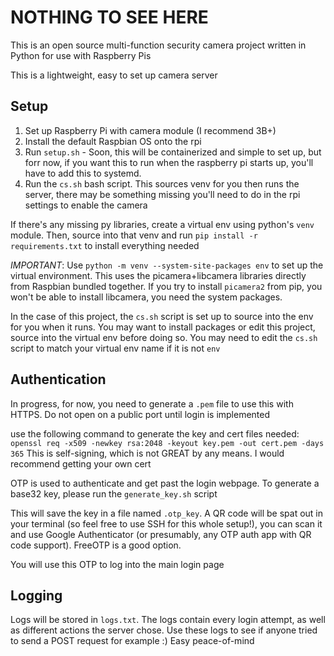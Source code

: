 # NOTHING TO SEE HERE

This is an open source multi-function security camera project written in Python for use with Raspberry Pis

This is a lightweight, easy to set up camera server

## Setup

1. Set up Raspberry Pi with camera module (I recommend 3B+)
2. Install the default Raspbian OS onto the rpi
3. Run `setup.sh` - Soon, this will be containerized and simple to set up, but forr now, if you want this to run when the raspberry pi starts up, you'll have to add this to systemd.
4. Run the `cs.sh` bash script. This sources venv for you then runs the server, there may be something missing you'll need to do in the rpi settings to enable the camera

If there's any missing py libraries, create a virtual env using python's `venv` module. Then, source into that venv and run `pip install -r requirements.txt` to install everything needed

*IMPORTANT*: Use `python -m venv --system-site-packages env` to set up the virtual environment. This uses the picamera+libcamera libraries directly from Raspbian bundled together. If you try to install `picamera2` from pip, you won't be able to install libcamera, you need the system packages.

In the case of this project, the `cs.sh` script is set up to source into the env for you when it runs. You may want to install packages or edit this project, source into the virtual env before doing so. You may need to edit the `cs.sh` script to match your virtual env name if it is not `env`


## Authentication

In progress, for now, you need to generate a `.pem` file to use this with HTTPS. Do not open on a public port until login is implemented

use the following command to generate the key and cert files needed:
`openssl req -x509 -newkey rsa:2048 -keyout key.pem -out cert.pem -days 365`
This is self-signing, which is not GREAT by any means. I would recommend getting your own cert

OTP is used to authenticate and get past the login webpage. To generate a base32 key, please run the `generate_key.sh` script 

This will save the key in a file named `.otp_key`. A QR code will be spat out in your terminal (so feel free to use SSH for this whole setup!), you can scan it and use Google Authenticator (or presumably, any OTP auth app with QR code support). FreeOTP is a good option.

You will use this OTP to log into the main login page

## Logging

Logs will be stored in `logs.txt`. The logs contain every login attempt, as well as different actions the server chose. Use these logs to see if anyone tried to send a POST request for example :) Easy peace-of-mind

